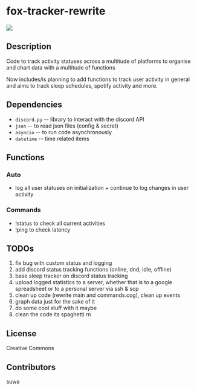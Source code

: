 # fox-tracker-rewrite
<img src="https://media.discordapp.net/attachments/777935642004553792/942833728672129094/senko_dub.png?width=1202&height=676">

## Description
Code to track activity statuses across a multitude of platforms to organise and chart data with a multitude of functions

Now includes/is planning to add functions to track user activity in general and aims to track sleep schedules, spotify activity and more.

## Dependencies

-   `discord.py`  -- library to interact with the discord API
-   `json`        -- to read json files (config & secret)
-   `asyncio`     -- to run code asynchronously 
-   `datetime`    -- time related items

## Functions

### Auto
- log all user statuses on initialization + continue to log changes in user activity

### Commands
- !status to check all current activities
- !ping to check latency

## TODOs
1. fix bug with custom status and logging
2. add discord status tracking functions (online, dnd, idle, offline)
3. base sleep tracker on discord status tracking
4. upload logged statistics to a server, whether that is to a google spreadsheet or to a personal server via ssh & scp
5. clean up code (rewrite main and commands.cog), clean up events
6. graph data just for the sake of it
7. do some cool stuff with it maybe 
8. clean the code its spaghetti rn

## License
Creative Commons

## Contributors
suwa
